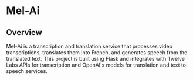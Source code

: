# Mel-Ai

## Overview

Mel-Ai is a transcription and translation service that processes video transcriptions, translates them into French, and generates speech from the translated text. This project is built using Flask and integrates with Twelve Labs APIs for transcription and OpenAI's models for translation and text to speech services.
